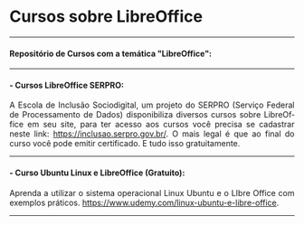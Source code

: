 <html>
<head>
	<meta http-equiv="content-type" content="text/html; charset=utf-8"/>
</head>
<body lang="pt-BR" dir="ltr">
<h1>Cursos sobre LibreOffice</h1>
<hr/>
<h4 class="western">Repositório de Cursos com a temática
&quot;LibreOffice&quot;:</h4>
<hr/>
<h4 class="western">- Cursos LibreOffice SERPRO:</h4>
<p align="justify">A Escola de Inclusão Sociodigital, um projeto do
SERPRO (Serviço Federal de Processamento de Dados) disponibiliza
diversos cursos sobre LibreOffice em seu site, para ter acesso aos
cursos você precisa se cadastrar neste link:
<a href="https://inclusao.serpro.gov.br/">https://inclusao.serpro.gov.br/</a>.
O mais legal é que ao final do curso você pode emitir certificado.
E tudo isso gratuitamente. 
</p>
<hr/>
<h4 class="western" align="justify">- Curso Ubuntu Linux e
LibreOffice (Gratuito):</h4>
<p align="justify">Aprenda a utilizar o sistema operacional Linux
Ubuntu e o LIbre Office com exemplos práticos.
<a href="https://www.udemy.com/linux-ubuntu-e-libre-office">https://www.udemy.com/linux-ubuntu-e-libre-office</a>.</p>
<hr/>
<br/>
</body>
</html>
